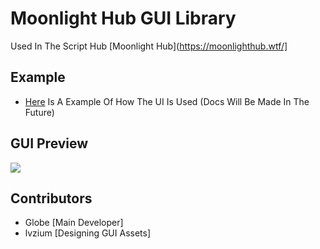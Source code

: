 # Moonlight Hub GUI Library
Used In The Script Hub [Moonlight Hub](https://moonlighthub.wtf/]
## Example
- [Here](https://github.com/GlobeReverse/Lua/blob/main/Moonlight%20Library/Example.lua) Is A Example Of How The UI Is Used (Docs Will Be Made In The Future)
  
## GUI Preview
<img src="https://r2.e-z.host/2319035a-e3c7-432d-9413-f474d133b997/vz7hybp5.png" />

## Contributors
- Globe [Main Developer]
- lvzium [Designing GUI Assets]
